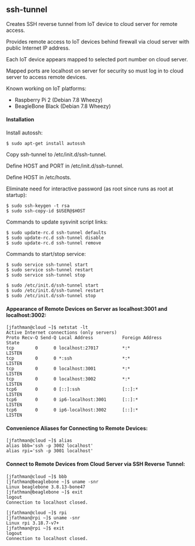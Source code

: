 ## ssh-tunnel
Creates SSH reverse tunnel from IoT device to cloud server for remote access.

Provides remote access to IoT devices behind firewall via cloud server with public Internet IP address.

Each IoT device appears mapped to selected port number on cloud server.

Mapped ports are localhost on server for security so must log in to cloud server to access remote devices.

Known working on IoT platforms:

* Raspberry Pi 2 (Debian 7.8 Wheezy)
* BeagleBone Black (Debian 7.8 Wheezy)

#### Installation

Install autossh:
```
$ sudo apt-get install autossh
```
Copy ssh-tunnel to /etc/init.d/ssh-tunnel.

Define HOST and PORT in /etc/init.d/ssh-tunnel.

Define HOST in /etc/hosts.

Eliminate need for interactive password (as root since runs as root at startup):
```
$ sudo ssh-keygen -t rsa
$ sudo ssh-copy-id $USER@$HOST
```
Commands to update sysvinit script links:
```
$ sudo update-rc.d ssh-tunnel defaults
$ sudo update-rc.d ssh-tunnel disable
$ sudo update-rc.d ssh-tunnel remove
```
Commands to start/stop service:
```
$ sudo service ssh-tunnel start
$ sudo service ssh-tunnel restart
$ sudo service ssh-tunnel stop
```
```
$ sudo /etc/init.d/ssh-tunnel start
$ sudo /etc/init.d/ssh-tunnel restart
$ sudo /etc/init.d/ssh-tunnel stop
```
#### Appearance of Remote Devices on Server as localhost:3001 and localhost:3002:
```
[jfathman@cloud ~]$ netstat -lt
Active Internet connections (only servers)
Proto Recv-Q Send-Q Local Address           Foreign Address         State      
tcp        0      0 localhost:27017         *:*                     LISTEN     
tcp        0      0 *:ssh                   *:*                     LISTEN     
tcp        0      0 localhost:3001          *:*                     LISTEN     
tcp        0      0 localhost:3002          *:*                     LISTEN     
tcp6       0      0 [::]:ssh                [::]:*                  LISTEN     
tcp6       0      0 ip6-localhost:3001      [::]:*                  LISTEN     
tcp6       0      0 ip6-localhost:3002      [::]:*                  LISTEN     
```
#### Convenience Aliases for Connecting to Remote Devices:
```
[jfathman@cloud ~]$ alias
alias bbb='ssh -p 3002 localhost'
alias rpi='ssh -p 3001 localhost'
```
#### Connect to Remote Devices from Cloud Server via SSH Reverse Tunnel:
```
[jfathman@cloud ~]$ bbb
[jfathman@beaglebone ~]$ uname -snr
Linux beaglebone 3.8.13-bone47
[jfathman@beaglebone ~]$ exit
logout
Connection to localhost closed.
```
```
[jfathman@cloud ~]$ rpi
[jfathman@rpi ~]$ uname -snr
Linux rpi 3.18.7-v7+
[jfathman@rpi ~]$ exit
logout
Connection to localhost closed.
```
